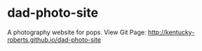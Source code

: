 dad-photo-site
==============

A photography website for pops.
View Git Page:  http://kentucky-roberts.github.io/dad-photo-site


